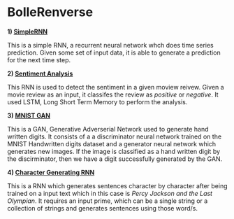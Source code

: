 # BolleRenverse


**1) [SimpleRNN](https://github.com/yashk2000/BolleRenverse/blob/master/SimpleRNN.ipynb)**

This is a simple RNN, a recurrent neural network whch does time series prediction. Given some set of input data, it is able to generate a prediction for the next time step.

**2) [Sentiment Analysis](https://github.com/yashk2000/BolleRenverse/blob/master/SentimentAnalysis.ipynb)**

This RNN is used to detect the sentiment in a given moview reivew. Given a movie review as an input, it classifes the review as *positive* or *negative*. It used LSTM, Long Short Term Memory to perform the analysis. 

**3) [MNIST GAN](https://github.com/yashk2000/BolleRenverse/blob/master/MNISTGan.ipynb)**

This is a GAN, Generative Adverserial Network used to generate hand written digits. It consists of a a discriminator neural network trained on the MNIST Handwritten digits dataset and a generator neural network which generates new images. If the image is classified as a hand written digit by the discirminator, then we have a digit successfully generated by the GAN. 

**4) [Character Generating RNN](https://github.com/yashk2000/BolleRenverse/blob/master/characterGeneratingRNN/charRNN.ipynb)**

This is a RNN which generates sentences character by character after being trained on a input text which in this case is *Percy Jackson and the Last Olympian*. It requires an input prime, which can be a single string or a collection of strings and generates sentences using those word/s.
